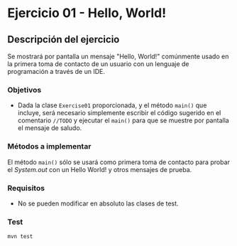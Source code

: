 # Ejercicio 01 - Hello, World!
## Descripción del ejercicio
Se mostrará por pantalla un mensaje "Hello, World!" comúnmente usado en la primera toma de contacto de un usuario con un lenguaje de 
programación a través de un IDE.

### Objetivos
* Dada la clase ``Exercise01`` proporcionada, y el método ``main()`` que incluye, será necesario simplemente escribir el código sugerido 
  en el comentario ```//TODO``` y ejecutar el ``main()`` para que se muestre por pantalla el mensaje de saludo. 

### Métodos a implementar
El método ``main()`` sólo se usará como primera toma de contacto para probar el *System.out* con un Hello World! y otros mensajes de 
prueba. 

### Requisitos
* No se pueden modificar en absoluto las clases de test.

### Test

```
mvn test
```

